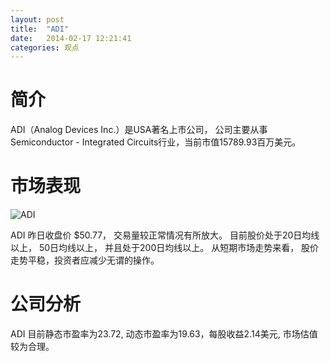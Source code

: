 ```yaml
---
layout: post
title:  "ADI"
date:   2014-02-17 12:21:41
categories: 观点
---
```


# 简介
ADI（Analog Devices Inc.）是USA著名上市公司，
公司主要从事Semiconductor - Integrated Circuits行业，当前市值15789.93百万美元。

# 市场表现

![ADI](http://finviz.com/chart.ashx?t=ADI&ty=c&ta=1&p=d&s=l)

ADI 昨日收盘价 $50.77，
交易量较正常情况有所放大。
目前股价处于20日均线以上，
50日均线以上，
并且处于200日均线以上。
从短期市场走势来看，
股价走势平稳，投资者应减少无谓的操作。

# 公司分析
ADI 目前静态市盈率为23.72, 动态市盈率为19.63，每股收益2.14美元,
市场估值较为合理。
